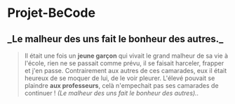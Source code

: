 # Projet-BeCode
## \_Le malheur des uns fait le bonheur des autres.\_

>Il était une fois un **jeune garçon** qui vivait le grand malheur de sa vie à l'école, rien ne se passait comme prévu, il se faisait harceler,
frapper et j'en passe. Contrairement aux autres de ces camarades, eux il était heureux de se moquer de lui, de le voir pleurer.
L'élevé pouvait se plaindre **aux professeurs**, celà n'empechait pas ses camarades de continuer ! *(Le malheur des uns fait le bonheur des autres)..*
